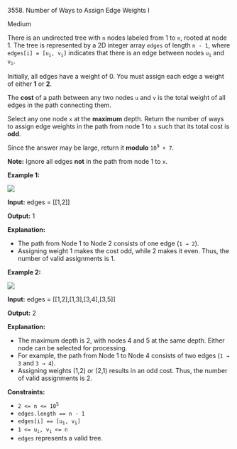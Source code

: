 3558\. Number of Ways to Assign Edge Weights I

Medium

There is an undirected tree with `n` nodes labeled from 1 to `n`, rooted at node 1. The tree is represented by a 2D integer array `edges` of length `n - 1`, where <code>edges[i] = [u<sub>i</sub>, v<sub>i</sub>]</code> indicates that there is an edge between nodes <code>u<sub>i</sub></code> and <code>v<sub>i</sub></code>.

Initially, all edges have a weight of 0. You must assign each edge a weight of either **1** or **2**.

The **cost** of a path between any two nodes `u` and `v` is the total weight of all edges in the path connecting them.

Select any one node `x` at the **maximum** depth. Return the number of ways to assign edge weights in the path from node 1 to `x` such that its total cost is **odd**.

Since the answer may be large, return it **modulo** <code>10<sup>9</sup> + 7</code>.

**Note:** Ignore all edges **not** in the path from node 1 to `x`.

**Example 1:**

![](https://assets.leetcode.com/uploads/2025/03/23/screenshot-2025-03-24-at-060006.png)

**Input:** edges = [[1,2]]

**Output:** 1

**Explanation:**

*   The path from Node 1 to Node 2 consists of one edge (`1 → 2`).
*   Assigning weight 1 makes the cost odd, while 2 makes it even. Thus, the number of valid assignments is 1.

**Example 2:**

![](https://assets.leetcode.com/uploads/2025/03/23/screenshot-2025-03-24-at-055820.png)

**Input:** edges = [[1,2],[1,3],[3,4],[3,5]]

**Output:** 2

**Explanation:**

*   The maximum depth is 2, with nodes 4 and 5 at the same depth. Either node can be selected for processing.
*   For example, the path from Node 1 to Node 4 consists of two edges (`1 → 3` and `3 → 4`).
*   Assigning weights (1,2) or (2,1) results in an odd cost. Thus, the number of valid assignments is 2.

**Constraints:**

*   <code>2 <= n <= 10<sup>5</sup></code>
*   `edges.length == n - 1`
*   <code>edges[i] == [u<sub>i</sub>, v<sub>i</sub>]</code>
*   <code>1 <= u<sub>i</sub>, v<sub>i</sub> <= n</code>
*   `edges` represents a valid tree.